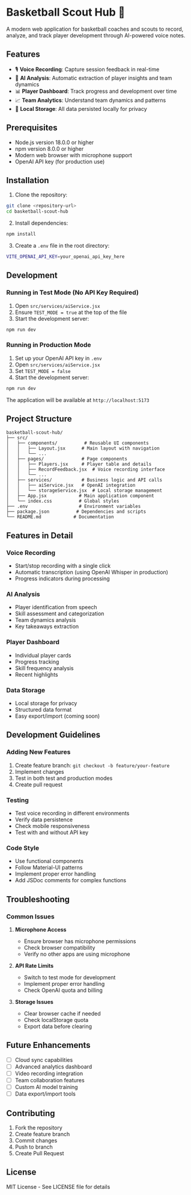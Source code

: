 # Basketball Scout Hub 🏀

A modern web application for basketball coaches and scouts to record, analyze, and track player development through AI-powered voice notes.

## Features

- 🎙️ **Voice Recording**: Capture session feedback in real-time
- 🤖 **AI Analysis**: Automatic extraction of player insights and team dynamics
- 📊 **Player Dashboard**: Track progress and development over time
- 📈 **Team Analytics**: Understand team dynamics and patterns
- 💾 **Local Storage**: All data persisted locally for privacy

## Prerequisites

- Node.js version 18.0.0 or higher
- npm version 8.0.0 or higher
- Modern web browser with microphone support
- OpenAI API key (for production use)

## Installation

1. Clone the repository:
```bash
git clone <repository-url>
cd basketball-scout-hub
```

2. Install dependencies:
```bash
npm install
```

3. Create a `.env` file in the root directory:
```bash
VITE_OPENAI_API_KEY=your_openai_api_key_here
```

## Development

### Running in Test Mode (No API Key Required)

1. Open `src/services/aiService.jsx`
2. Ensure `TEST_MODE = true` at the top of the file
3. Start the development server:
```bash
npm run dev
```

### Running in Production Mode

1. Set up your OpenAI API key in `.env`
2. Open `src/services/aiService.jsx`
3. Set `TEST_MODE = false`
4. Start the development server:
```bash
npm run dev
```

The application will be available at `http://localhost:5173`

## Project Structure

```
basketball-scout-hub/
├── src/
│   ├── components/          # Reusable UI components
│   │   ├── Layout.jsx      # Main layout with navigation
│   │   └── ...
│   ├── pages/              # Page components
│   │   ├── Players.jsx     # Player table and details
│   │   ├── RecordFeedback.jsx  # Voice recording interface
│   │   └── ...
│   ├── services/           # Business logic and API calls
│   │   ├── aiService.jsx   # OpenAI integration
│   │   └── storageService.jsx  # Local storage management
│   ├── App.jsx            # Main application component
│   └── index.css          # Global styles
├── .env                   # Environment variables
├── package.json          # Dependencies and scripts
└── README.md            # Documentation
```

## Features in Detail

### Voice Recording
- Start/stop recording with a single click
- Automatic transcription (using OpenAI Whisper in production)
- Progress indicators during processing

### AI Analysis
- Player identification from speech
- Skill assessment and categorization
- Team dynamics analysis
- Key takeaways extraction

### Player Dashboard
- Individual player cards
- Progress tracking
- Skill frequency analysis
- Recent highlights

### Data Storage
- Local storage for privacy
- Structured data format
- Easy export/import (coming soon)

## Development Guidelines

### Adding New Features
1. Create feature branch: `git checkout -b feature/your-feature`
2. Implement changes
3. Test in both test and production modes
4. Create pull request

### Testing
- Test voice recording in different environments
- Verify data persistence
- Check mobile responsiveness
- Test with and without API key

### Code Style
- Use functional components
- Follow Material-UI patterns
- Implement proper error handling
- Add JSDoc comments for complex functions

## Troubleshooting

### Common Issues

1. **Microphone Access**
   - Ensure browser has microphone permissions
   - Check browser compatibility
   - Verify no other apps are using microphone

2. **API Rate Limits**
   - Switch to test mode for development
   - Implement proper error handling
   - Check OpenAI quota and billing

3. **Storage Issues**
   - Clear browser cache if needed
   - Check localStorage quota
   - Export data before clearing

## Future Enhancements

- [ ] Cloud sync capabilities
- [ ] Advanced analytics dashboard
- [ ] Video recording integration
- [ ] Team collaboration features
- [ ] Custom AI model training
- [ ] Data export/import tools

## Contributing

1. Fork the repository
2. Create feature branch
3. Commit changes
4. Push to branch
5. Create Pull Request

## License

MIT License - See LICENSE file for details
